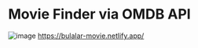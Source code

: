 # Movie Finder via OMDB API
![image](https://user-images.githubusercontent.com/66916141/212766074-1fc60bfd-a968-47c1-8473-3f683e144d7a.png)
https://bulalar-movie.netlify.app/
